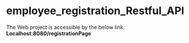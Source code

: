 # employee_registration_Restful_API


The Web project is accessible by the below link.
**Localhost:8080/registrationPage**
